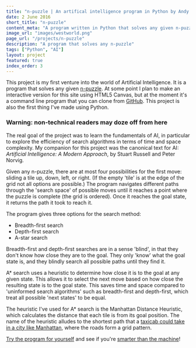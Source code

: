```yaml
---
title: "n-puzzle | An artifical intelligence program in Python by Andy Davies"
date: 2 June 2016
short_title: "n-puzzle"
content_meta: "A program written in Python that solves any given n-puzzle."
image_url: "images/westworld.png"
page_url: "/projects/n-puzzle"
description: "A program that solves any n-puzzle"
tags: ["Python", "AI"]
layout: project
featured: true
index_order: 3
---
```



This project is my first venture into the world of Artificial Intelligence. It is a program that solves any given [n-puzzle](http://mypuzzle.org/sliding). At some point I plan to make an interactive version for this site using HTML5 Canvas, but at the moment it's a command line program that you can clone from [GitHub](https://github.com/andavies/n-puzzle). This project is also the first thing I've made using Python.

### Warning: non-technical readers may doze off from here

The real goal of the project was to learn the fundamentals of AI, in particular to explore the efficiency of search algorithms in terms of time and space complexity. My companion for this project was the canonical text for AI: *Artificial Intelligence: A Modern Approach*, by Stuart Russell and Peter Norvig.

Given any n-puzzle, there are at most four possibilities for the first move: sliding a tile up, down, left, or right. (If the empty 'tile' is at the edge of the grid not all options are possible.) The program navigates different paths through the 'search space' of possible moves until it reaches a point where the puzzle is complete (the grid is ordered). Once it reaches the goal state, it returns the path it took to reach it.

The program gives three options for the search method:

* Breadth-first search
* Depth-first search
* A-star search

Breadth-first and depth-first searches are in a sense 'blind', in that they don't know how close they are to the goal. They only 'know' what the goal state is, and they blindly search all possible paths until they find it. 

A* search uses a heuristic to determine how close it is to the goal at any given state. This allows it to select the next move based on how close the resulting state is to the goal state. This saves time and space compared to 'uninformed search algorithms' such as breadth-first and depth-first, which treat all possible 'next states' to be equal.

The heuristic I've used for A* search is the Manhattan Distance Heuristic, which calculates the distance that each tile is from its goal position. The name of the heuristic alludes to the shortest path that a [taxicab could take in a city like Manhattan](https://en.wikipedia.org/wiki/Taxicab_geometry), where the roads form a grid pattern.

[Try the program for yourself](https://github.com/andavies/n-puzzle) and see if you're [smarter than the machine](https://www.youtube.com/watch?v=EtMdMmrfipY)! 